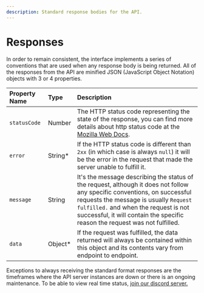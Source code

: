 ```yaml
---
description: Standard response bodies for the API.
---
```


# Responses

In order to remain consistent, the interface implements a series of conventions that are used when any response body is being returned. All of the responses from the API are minified JSON \(JavaScript Object Notation\) objects with 3 or 4 properties.

| Property Name | Type | Description |
| :--- | :--- | :--- |
| `statusCode` | Number | The HTTP status code representing the state of the response, you can find more details about http status code at the [Mozilla Web Docs](https://developer.mozilla.org/en-US/docs/Web/HTTP/Status). |
| `error` | String\* | If the HTTP status code is different than `2xx` \(in which case is always `null`\) it will be the error in the request that made the server unable to fulfill it. |
| `message` | String | It's the message describing the status of the request, although it does not follow any specific conventions, on successful requests the message is usually `Request fulfilled.` and when the request is not successful, it will contain the specific reason the request was not fulfilled.  |
| `data` | Object\* | If the request was fulfilled, the data returned will always be contained within this object and its contents vary from endpoint to endpoint. |

Exceptions to always receiving the standard format responses are the timeframes where the API server instances are down or there is an ongoing maintenance. To be able to view real time status, [join our discord server.](https://discord.gg/rk7cVyk)

